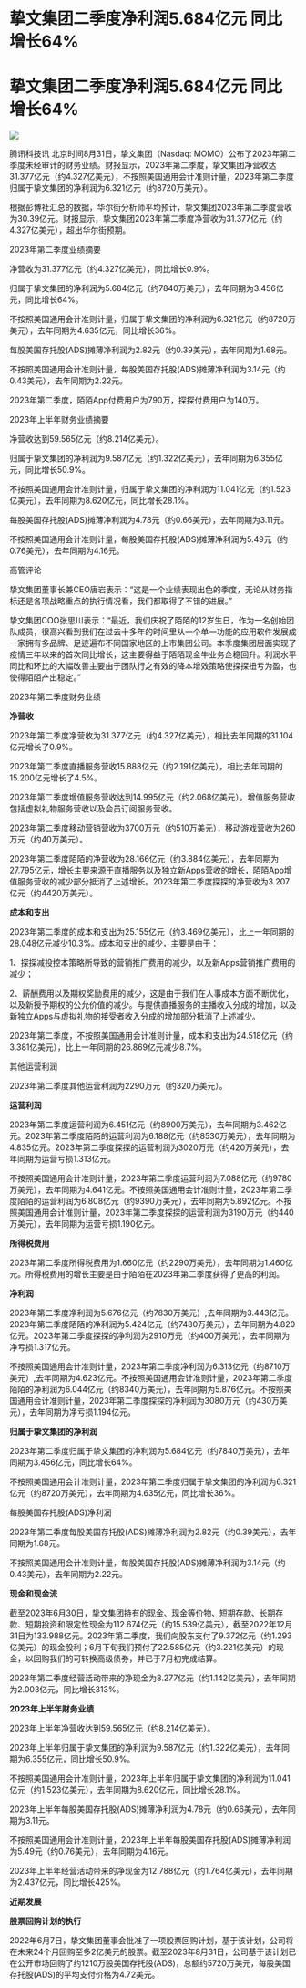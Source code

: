 # 挚文集团二季度净利润5.684亿元 同比增长64%

# 挚文集团二季度净利润5.684亿元 同比增长64%

![](https://inews.gtimg.com/news_bt/OnTmokXug2lGSSMtJUVG9cfPUTxROFcXA6mqzMAciKj5MAA/1000)

腾讯科技讯 北京时间8月31日，挚文集团（Nasdaq:
MOMO）公布了2023年第二季度未经审计的财务业绩。财报显示，2023年第二季度，挚文集团净营收达31.377亿元（约4.327亿美元），不按照美国通用会计准则计量，2023年第二季度归属于挚文集团的净利润为6.321亿元（约8720万美元）。

根据彭博社汇总的数据，华尔街分析师平均预计，挚文集团2023年第二季度营收为30.39亿元。财报显示，挚文集团2023年第二季度净营收为31.377亿元（约4.327亿美元），超出华尔街预期。

2023年第二季度业绩摘要

净营收为31.377亿元（约4.327亿美元），同比增长0.9%。

归属于挚文集团的净利润为5.684亿元（约7840万美元），去年同期为3.456亿元，同比增长64%。

不按照美国通用会计准则计量，归属于挚文集团的净利润为6.321亿元（约8720万美元），去年同期为4.635亿元，同比增长36%。

每股美国存托股(ADS)摊薄净利润为2.82元（约0.39美元），去年同期为1.68元。

不按照美国通用会计准则计量，每股美国存托股(ADS)摊薄净利润为3.14元（约0.43美元），去年同期为2.22元。

2023年第二季度，陌陌App付费用户为790万，探探付费用户为140万。

2023年上半年财务业绩摘要

净营收达到59.565亿元（约8.214亿美元）。

归属于挚文集团的净利润为9.587亿元（约1.322亿美元），去年同期为6.355亿元，同比增长50.9%。

不按照美国通用会计准则计量，归属于挚文集团的净利润为11.041亿元（约1.523亿美元），去年同期为8.620亿元，同比增长28.1%。

每股美国存托股(ADS)摊薄净利润为4.78元（约0.66美元），去年同期为3.11元。

不按照美国通用会计准则计量，每股美国存托股(ADS)摊薄净利润为5.49元（约0.76美元），去年同期为4.16元。

高管评论

挚文集团董事长兼CEO唐岩表示：“这是一个业绩表现出色的季度，无论从财务指标还是各项战略重点的执行情况看，我们都取得了不错的进展。”

挚文集团COO张思川表示：“最近，我们庆祝了陌陌的12岁生日，作为一名创始团队成员，很高兴看到我们在过去十多年的时间里从一个单一功能的应用软件发展成一家拥有多品牌、足迹遍布不同国家地区的上市集团公司。本季度集团层面实现了疫情三年以来的首次同比增长，这主要得益于陌陌现金牛业务企稳回升。利润水平同比和环比的大幅改善主要由于团队行之有效的降本增效策略使探探扭亏为盈，也使得陌陌产出稳定。”

2023年第二季度财务业绩

**净营收**

2023年第二季度净营收为31.377亿元（约4.327亿美元），相比去年同期的31.104亿元增长了0.9%。

2023年第二季度直播服务营收15.888亿元（约2.191亿美元），相比去年同期的15.200亿元增长了4.5%。

2023年第二季度增值服务营收达到14.995亿元（约2.068亿美元）。增值服务营收包括虚拟礼物服务营收以及会员订阅服务营收。

2023年第二季度移动营销营收为3700万元（约510万美元），移动游戏营收为260万元（约40万美元）。

2023年第二季度陌陌的净营收为28.166亿元（约3.884亿美元），去年同期为27.795亿元，增长主要来源于直播服务以及独立新Apps营收的增长，陌陌App增值服务营收的减少部分抵消了上述增长。2023年第二季度探探的净营收为3.207亿元（约4420万美元）。

**成本和支出**

2023年第二季度的成本和支出为25.155亿元（约3.469亿美元），比上一年同期的28.048亿元减少10.3%。成本和支出的减少，主要是由于：

1、探探减投控本策略所导致的营销推广费用的减少，以及新Apps营销推广费用的减少；

2、薪酬费用以及期权奖励费用的减少，这是由于我们在人事成本方面不断优化，以及新授予期权的公允价值的减少。与提供直播服务的主播收入分成的增加，以及新独立Apps与虚拟礼物的接受者收入分成的增加部分抵消了上述减少。

2023年第二季度，不按照美国通用会计准则计量，成本和支出为24.518亿元（约3.381亿美元），比上一年同期的26.869亿元减少8.7%。

其他运营利润

2023年第二季度其他运营利润为2290万元（约320万美元）。

**运营利润**

2023年第二季度运营利润为6.451亿元（约8900万美元），去年同期为3.462亿元。2023年第二季度陌陌的运营利润为6.188亿元（约8530万美元），去年同期为4.835亿元。2023年第二季度探探的运营利润为3020万元（约420万美元），去年同期为运营亏损1.313亿元。

不按照美国通用会计准则计量，2023年第二季度运营利润为7.088亿元（约9780万美元），去年同期为4.641亿元。不按照美国通用会计准则计量，2023年第二季度陌陌的运营利润为6.808亿元（约9390万美元），去年同期为5.892亿元。不按照美国通用会计准则计量，2023年第二季度探探的运营利润为3190万元（约440万美元），去年同期为运营亏损1.190亿元。

**所得税费用**

2023年第二季度所得税费用为1.660亿元（约2290万美元），去年同期为1.460亿元。所得税费用的增长主要是由于陌陌在2023年第二季度获得了更高的利润。

**净利润**

2023年第二季度净利润为5.676亿元（约7830万美元）,去年同期为3.443亿元。2023年第二季度陌陌的净利润为5.424亿元（约7480万美元），去年同期为4.820亿元。2023年第二季度探探的净利润为2910万元（约400万美元），去年同期为净亏损1.317亿元。

不按照美国通用会计准则计量，2023年第二季度净利润为6.313亿元（约8710万美元）,去年同期为4.623亿元。不按照美国通用会计准则计量，2023年第二季度陌陌的净利润为6.044亿元（约8340万美元），去年同期为5.876亿元。不按照美国通用会计准则计量，2023年第二季度探探的净利润为3080万元（约430万美元），去年同期为净亏损1.194亿元。

**归属于挚文集团的净利润**

2023年第二季度归属于挚文集团的净利润为5.684亿元（约7840万美元），去年同期为3.456亿元，同比增长64%。

不按照美国通用会计准则计量，2023年第二季度归属于挚文集团的净利润为6.321亿元（约8720万美元），去年同期为4.635亿元，同比增长36%。

每股美国存托股(ADS)净利润

2023年第二季度每股美国存托股(ADS)摊薄净利润为2.82元（约0.39美元），去年同期为1.68元。

不按照美国通用会计准则计量，每股美国存托股(ADS)摊薄净利润为3.14元（约0.43美元），去年同期为2.22元。

**现金和现金流**

截至2023年6月30日，挚文集团持有的现金、现金等价物、短期存款、长期存款、短期投资和限定性现金为112.674亿元（约15.539亿美元），截至2022年12月31日为133.988亿元。2023年第二季度，我们向股东支付了9.372亿元（约1.293亿美元）的现金股利；6月下旬我们预付了22.585亿元（约3.221亿美元）的现金，以回购我们的可转换高级债券，并已于7月初完成结算。

2023年第二季度经营活动带来的净现金为8.277亿元（约1.142亿美元），去年同期为2.003亿元，同比增长313%。

**2023年上半年财务业绩**

2023年上半年净营收达到59.565亿元（约8.214亿美元）。

2023年上半年归属于挚文集团的净利润为9.587亿元（约1.322亿美元），去年同期为6.355亿元，同比增长50.9%。

不按照美国通用会计准则计量，2023年上半年归属于挚文集团的净利润为11.041亿元（约1.523亿美元），去年同期为8.620亿元，同比增长28.1%。

2023年上半年每股美国存托股(ADS)摊薄净利润为4.78元（约0.66美元），去年同期为3.11元。

不按照美国通用会计准则计量，2023年上半年每股美国存托股(ADS)摊薄净利润为5.49元（约0.76美元），去年同期为4.16元。

2023年上半年经营活动带来的净现金为12.788亿元（约1.764亿美元），去年同期为2.437亿元，同比增长425%。

**近期发展**

**股票回购计划的执行**

2022年6月7日，挚文集团董事会批准了一项股票回购计划，基于该计划，公司将在未来24个月回购至多2亿美元的股票。截至2023年8月31日，公司基于该计划已在公开市场回购了约1210万股美国存托股(ADS)，总额约5720万美元，每股美国存托股(ADS)的平均支付价格为4.72美元。

